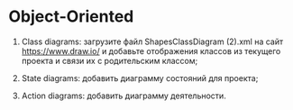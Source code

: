 # Object-Oriented

1. Class diagrams: загрузите файл ShapesClassDiagram (2).xml на сайт https://www.draw.io/ и добавьте отображения классов из текущего проекта и связи их с родительским классом;

2. State diagrams: добавить диаграмму состояний для проекта;

3. Action diagrams: добавить диаграмму деятельности.